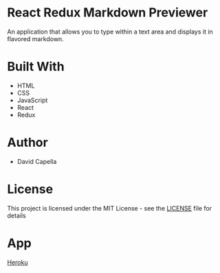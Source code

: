 # React Redux Markdown Previewer
An application that allows you to type within a text area and displays it in flavored markdown.

# Built With
* HTML
* CSS
* JavaScript
* React
* Redux

# Author
* David Capella

# License
This project is licensed under the MIT License - see the [LICENSE](./LICENSE) file for details

# App
[Heroku](https://dcapella-markdown-previewer.herokuapp.com)
